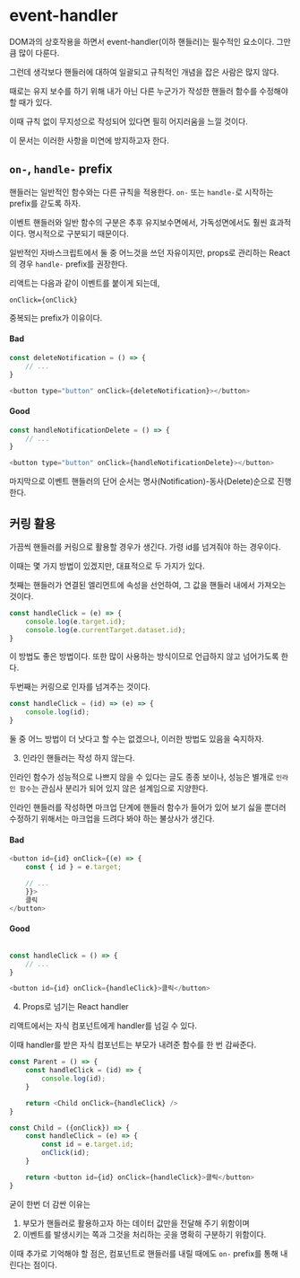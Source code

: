 # event-handler

DOM과의 상호작용을 하면서 event-handler(이하 핸들러)는 필수적인 요소이다. 그만큼 많이 다룬다.

그런데 생각보다 핸들러에 대하여 일괄되고 규칙적인 개념을 잡은 사람은 많지 않다.

때로는 유지 보수를 하기 위해 내가 아닌 다른 누군가가 작성한 핸들러 함수를 수정해야할 때가 있다.

이때 규칙 없이 무지성으로 작성되어 있다면 필히 어지러움을 느낄 것이다.

이 문서는 이러한 사항을 미연에 방지하고자 한다.

## `on-`, `handle-` prefix

핸들러는 일반적인 함수와는 다른 규칙을 적용한다. `on-` 또는 `handle-`로 시작하는 prefix를 갇도록 하자.

이벤트 핸들러와 일반 함수의 구분은 추후 유지보수면에서, 가독성면에서도 훨씬 효과적이다. 명시적으로 구분되기 때문이다.

일반적인 자바스크립트에서 둘 중 어느것을 쓰던 자유이지만, props로 관리하는 React의 경우 `handle-` prefix를 권장한다.

리액트는 다음과 같이 이벤트를 붙이게 되는데,

`onClick={onClick}`

중복되는 prefix가 이유이다.

#### Bad
```js
const deleteNotification = () => {
	// ...
}

<button type="button" onClick={deleteNotification}></button>
```

#### Good
```js
const handleNotificationDelete = () => {
	// ...	
}

<button type="button" onClick={handleNotificationDelete}></button>
```

마지막으로 이벤트 핸들러의 단어 순서는 명사(Notification)-동사(Delete)순으로 진행한다.

## 커링 활용

가끔씩 핸들러를 커링으로 활용할 경우가 생긴다. 가령 id를 넘겨줘야 하는 경우이다.

이때는 몇 가지 방법이 있겠지만, 대표적으로 두 가지가 있다.

첫째는 핸들러가 연결된 엘리먼트에 속성을 선언하여, 그 값을 핸들러 내에서 가져오는 것이다.

```js
const handleClick = (e) => {
	console.log(e.target.id);
	console.log(e.currentTarget.dataset.id);
}
```

이 방법도 좋은 방법이다. 또한 많이 사용하는 방식이므로 언급하지 않고 넘어가도록 한다.

두번째는 커링으로 인자를 넘겨주는 것이다.

```js
const handleClick = (id) => (e) => {
	console.log(id);
}
```

둘 중 어느 방법이 더 낫다고 할 수는 없겠으나, 이러한 방법도 있음을 숙지하자.

3. 인라인 핸들러는 작성 하지 않는다.

인라인 함수가 성능적으로 나쁘지 않을 수 있다는 글도 종종 보이나, 성능은 별개로 `인라인 함수`는 관심사 분리가 되어 있지 않은 설계임으로 지양한다.

인라인 핸들러를 작성하면 마크업 단계에 핸들러 함수가 들어가 있어 보기 싫을 뿐더러 수정하기 위해서는 마크업을 드려다 봐야 하는 불상사가 생긴다.


#### Bad

```js
<button id={id} onClick={(e) => {
	const { id } = e.target;

	// ...
	}}>
	클릭
</button>
```

#### Good

```js

const handleClick = () => {
	// ...
}

<button id={id} onClick={handleClick}>클릭</button>
```

4. Props로 넘기는 React handler

리액트에서는 자식 컴포넌트에게 handler를 넘길 수 있다.

이때 handler를 받은 자식 컴포넌트는 부모가 내려준 함수를 한 번 감싸준다.

```js
const Parent = () => {
	const handleClick = (id) => {
		console.log(id);
	}

	return <Child onClick={handleClick} />
}

const Child = ({onClick}) => {
	const handleClick = (e) => {
		const id = e.target.id;
		onClick(id);
	}

	return <button id={id} onClick={handleClick}>클릭</button>
}
```

굳이 한번 더 감싼 이유는

1. 부모가 핸들러로 활용하고자 하는 데이터 값만을 전달해 주기 위함이며
2. 이벤트를 발생시키는 쪽과 그것을 처리하는 곳을 명확히 구분하기 위함이다.

이때 추가로 기억해야 할 점은, 컴포넌트로 핸들러를 내릴 때에도 `on-` prefix를 통해 내린다는 점이다.
